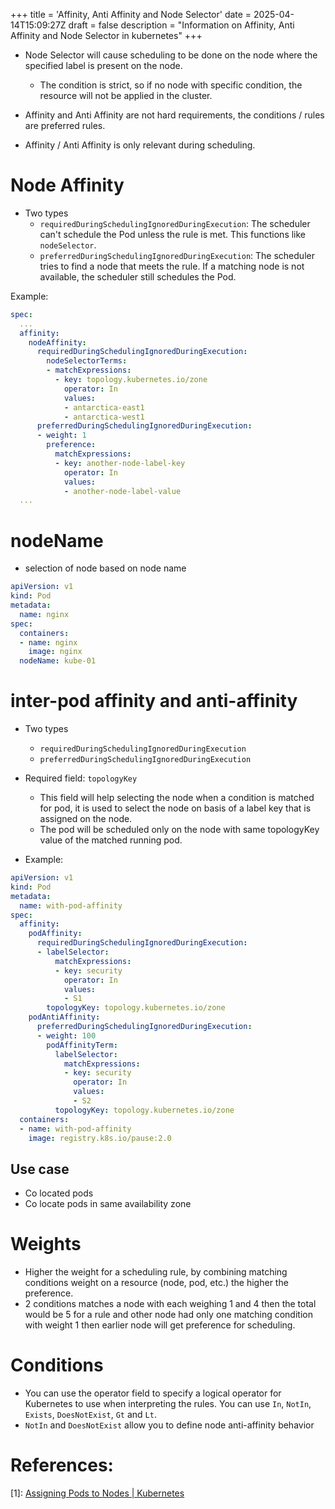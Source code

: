 +++
title = 'Affinity, Anti Affinity and Node Selector'
date = 2025-04-14T15:09:27Z
draft = false
description = "Information on Affinity, Anti Affinity and Node Selector in kubernetes"
+++

- Node Selector will cause scheduling to be done on the node where the specified label is present on the node.
  - The condition is strict, so if no node with specific condition, the resource will not be applied in the cluster.

- Affinity and Anti Affinity are not hard requirements, the conditions / rules are preferred rules.
- Affinity / Anti Affinity is only relevant during scheduling.


# Node Affinity

- Two types
  - `requiredDuringSchedulingIgnoredDuringExecution`: The scheduler can't schedule the Pod unless the rule is met. This functions like `nodeSelector`.
  - `preferredDuringSchedulingIgnoredDuringExecution`: The scheduler tries to find a node that meets the rule. If a matching node is not available, the scheduler still schedules the Pod.

Example: 
```yaml
spec:
  ...
  affinity:
    nodeAffinity:
      requiredDuringSchedulingIgnoredDuringExecution:
        nodeSelectorTerms:
        - matchExpressions:
          - key: topology.kubernetes.io/zone
            operator: In
            values:
            - antarctica-east1
            - antarctica-west1
      preferredDuringSchedulingIgnoredDuringExecution:
      - weight: 1
        preference:
          matchExpressions:
          - key: another-node-label-key
            operator: In
            values:
            - another-node-label-value
  ...
```

# nodeName

- selection of node based on node name

```yaml
apiVersion: v1
kind: Pod
metadata:
  name: nginx
spec:
  containers:
  - name: nginx
    image: nginx
  nodeName: kube-01
```

# inter-pod affinity and anti-affinity

- Two types
  - `requiredDuringSchedulingIgnoredDuringExecution`
  - `preferredDuringSchedulingIgnoredDuringExecution`

- Required field: `topologyKey`

  - This field will help selecting the node when a condition is matched for pod, it is used to select the node on basis of a label key that is assigned on the node.
  - The pod will be scheduled only on the node with same topologyKey value of the matched running pod.

- Example:
```yaml
apiVersion: v1
kind: Pod
metadata:
  name: with-pod-affinity
spec:
  affinity:
    podAffinity:
      requiredDuringSchedulingIgnoredDuringExecution:
      - labelSelector:
          matchExpressions:
          - key: security
            operator: In
            values:
            - S1
        topologyKey: topology.kubernetes.io/zone
    podAntiAffinity:
      preferredDuringSchedulingIgnoredDuringExecution:
      - weight: 100
        podAffinityTerm:
          labelSelector:
            matchExpressions:
            - key: security
              operator: In
              values:
              - S2
          topologyKey: topology.kubernetes.io/zone
  containers:
  - name: with-pod-affinity
    image: registry.k8s.io/pause:2.0
```

## Use case
- Co located pods
- Co locate pods in same availability zone

# Weights

- Higher the weight for a scheduling rule, by combining matching conditions weight on a resource (node, pod, etc.) the higher the preference.
- 2 conditions matches a node with each weighing 1 and 4 then the total would be 5 for a rule and other node had only one matching condition with weight 1 then earlier node will get preference for scheduling.

# Conditions
- You can use the operator field to specify a logical operator for Kubernetes to use when interpreting the rules. You can use `In`, `NotIn`, `Exists`, `DoesNotExist`, `Gt` and `Lt`.
- `NotIn` and `DoesNotExist` allow you to define node anti-affinity behavior

# References:

[1]: [Assigning Pods to Nodes | Kubernetes](https://kubernetes.io/docs/concepts/scheduling-eviction/assign-pod-node/)